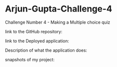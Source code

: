 # Arjun-Gupta-Challenge-4
Challenge Number 4 - Making a Multiple choice quiz


link to the GitHub repository:


link to the Deployed application: 


Description of what the application does: 


snapshots of my project:
